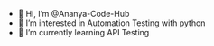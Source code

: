 - 👋 Hi, I’m @Ananya-Code-Hub
- 👀 I’m interested in Automation Testing with python
- 🌱 I’m currently learning API Testing


<!---
Ananya-Code-Hub/Ananya-Code-Hub is a ✨ special ✨ repository because its `README.md` (this file) appears on your GitHub profile.
You can click the Preview link to take a look at your changes.
--->
